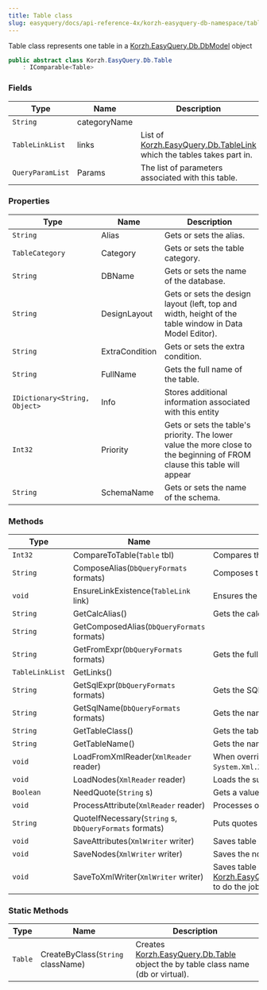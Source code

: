 ```yaml
---
title: Table class
slug: easyquery/docs/api-reference-4x/korzh-easyquery-db-namespace/table-class
---
```



Table class represents one table in a [Korzh.EasyQuery.Db.DbModel](/api-reference-4x/korzh-easyquery-db-namespace/dbmodel-class) object
```csharp
public abstract class Korzh.EasyQuery.Db.Table
    : IComparable<Table>

```

### Fields

| Type | Name | Description | 
| --- | --- | --- | 
| `String` | categoryName |  | 
| `TableLinkList` | links | List of [Korzh.EasyQuery.Db.TableLink](/api-reference-4x/korzh-easyquery-db-namespace/tablelink-class) which the tables takes part in. | 
| `QueryParamList` | Params | The list of parameters associated with this table. | 


### Properties

| Type | Name | Description | 
| --- | --- | --- | 
| `String` | Alias | Gets or sets the alias. | 
| `TableCategory` | Category | Gets or sets the table category. | 
| `String` | DBName | Gets or sets the name of the database. | 
| `String` | DesignLayout | Gets or sets the design layout (left, top and width, height of the table window in Data Model Editor). | 
| `String` | ExtraCondition | Gets or sets the extra condition. | 
| `String` | FullName | Gets the full name of the table. | 
| `IDictionary<String, Object>` | Info | Stores additional information associated with this entity | 
| `Int32` | Priority | Gets or sets the table's priority.  The lower value the more close to the beginning of FROM clause this table will appear | 
| `String` | SchemaName | Gets or sets the name of the schema. | 


### Methods

| Type | Name | Description | 
| --- | --- | --- | 
| `Int32` | CompareToTable(`Table` tbl) | Compares the current table with another table alphabetically. | 
| `String` | ComposeAlias(`DbQueryFormats` formats) | Composes the alias. | 
| `void` | EnsureLinkExistence(`TableLink` link) | Ensures the existence of link passed in parameter. | 
| `String` | GetCalcAlias() | Gets the calculated alias (used when the "alias" field is empty) | 
| `String` | GetComposedAlias(`DbQueryFormats` formats) |  | 
| `String` | GetFromExpr(`DbQueryFormats` formats) | Gets the full name of the table which is used in FROM clause. | 
| `TableLinkList` | GetLinks() |  | 
| `String` | GetSqlExpr(`DbQueryFormats` formats) | Gets the SQL expression that represents the table in WHERE clause. | 
| `String` | GetSqlName(`DbQueryFormats` formats) | Gets the name that represents the table in SQL expressions. | 
| `String` | GetTableClass() | Gets the table class (DB or virtual). | 
| `String` | GetTableName() | Gets the name of the table. | 
| `void` | LoadFromXmlReader(`XmlReader` reader) | When overriden in a derived class loads table properties from `System.Xml.XmlReader` object. | 
| `void` | LoadNodes(`XmlReader` reader) | Loads the sub-nodes of table's node. | 
| `Boolean` | NeedQuote(`String` s) | Gets a value indicating whether string should be quoted | 
| `void` | ProcessAttribute(`XmlReader` reader) | Processes one attribute during XML reading. | 
| `String` | QuoteIfNecessary(`String` s, `DbQueryFormats` formats) | Puts quotes around identifier if necessary. | 
| `void` | SaveAttributes(`XmlWriter` writer) | Saves table properties to `System.Xml.XmlWriter` object. | 
| `void` | SaveNodes(`XmlWriter` writer) | Saves the nodes to XML writer. | 
| `void` | SaveToXmlWriter(`XmlWriter` writer) | Saves table properties to `System.Xml.XmlWriter` object. Calls [Korzh.EasyQuery.Db.Table.SaveAttributes(System.Xml.XmlWriter)](/api-reference-4x/korzh-easyquery-db-namespace/table-class)procedure to do the job. | 


### Static Methods

| Type | Name | Description | 
| --- | --- | --- | 
| `Table` | CreateByClass(`String` className) | Creates [Korzh.EasyQuery.Db.Table](/api-reference-4x/korzh-easyquery-db-namespace/table-class) object the by table class name (db or virtual). |